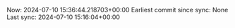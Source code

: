 Now: 2024-07-10 15:36:44.218703+00:00 Earliest commit since sync: None Last sync: 2024-07-10 15:16:04+00:00
